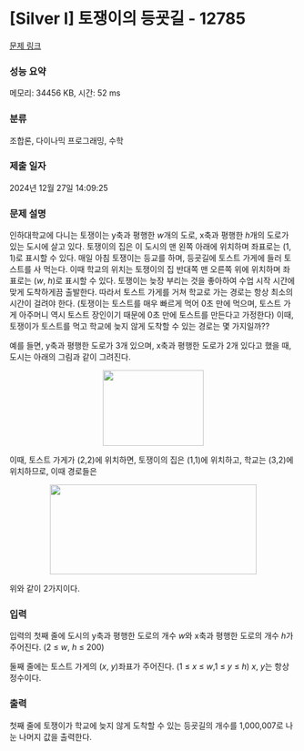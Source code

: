 # [Silver I] 토쟁이의 등굣길 - 12785 

[문제 링크](https://www.acmicpc.net/problem/12785) 

### 성능 요약

메모리: 34456 KB, 시간: 52 ms

### 분류

조합론, 다이나믹 프로그래밍, 수학

### 제출 일자

2024년 12월 27일 14:09:25

### 문제 설명

<p>인하대학교에 다니는 토쟁이는 y축과 평행한 <em>w</em>개의 도로, x축과 평행한 <em>h</em>개의 도로가 있는 도시에 살고 있다. 토쟁이의 집은 이 도시의 맨 왼쪽 아래에 위치하며 좌표로는 (1, 1)로 표시할 수 있다. 매일 아침 토쟁이는 등교를 하며, 등굣길에 토스트 가게에 들러 토스트를 사 먹는다. 이때 학교의 위치는 토쟁이의 집 반대쪽 맨 오른쪽 위에 위치하며 좌표로는 (<em>w</em>, <em>h</em>)로 표시할 수 있다. 토쟁이는 늦장 부리는 것을 좋아하여 수업 시작 시간에 맞게 도착하게끔 출발한다. 따라서 토스트 가게를 거쳐 학교로 가는 경로는 항상 최소의 시간이 걸려야 한다. (토쟁이는 토스트를 매우 빠르게 먹어 0초 만에 먹으며, 토스트 가게 아주머니 역시 토스트 장인이기 때문에 0초 만에 토스트를 만든다고 가정한다) 이때, 토쟁이가 토스트를 먹고 학교에 늦지 않게 도착할 수 있는 경로는 몇 가지일까??</p>

<p>예를 들면, y축과 평행한 도로가 3개 있으며, x축과 평행한  도로가 2개 있다고 했을 때, 도시는 아래의 그림과 같이 그려진다.</p>

<p style="text-align:center"><img alt="" src="https://onlinejudgeimages.s3-ap-northeast-1.amazonaws.com/problem/12785/1.png" style="height:133px; width:177px"></p>

<p>이때, 토스트 가게가 (2,2)에 위치하면, 토쟁이의 집은 (1,1)에 위치하고, 학교는 (3,2)에 위치하므로, 이때 경로들은</p>

<p style="text-align:center"><img alt="" src="https://onlinejudgeimages.s3-ap-northeast-1.amazonaws.com/problem/12785/2.png" style="height:158px; width:363px"></p>

<p>위와 같이 2가지이다.</p>

### 입력 

 <p>입력의 첫째 줄에 도시의 y축과 평행한 도로의 개수 <em>w</em>와 x축과 평행한 도로의 개수 <em>h</em>가 주어진다. (2 ≤ <em>w</em>, <em>h</em> ≤ 200)</p>

<p>둘째 줄에는 토스트 가게의 (<em>x</em>, <em>y</em>)좌표가 주어진다. (1 ≤ <em>x</em> ≤ <em>w</em>,1 ≤ <em>y</em> ≤ <em>h</em>) <em>x</em>, <em>y</em>는 항상 정수이다.</p>

### 출력 

 <p>첫째 줄에 토쟁이가 학교에 늦지 않게 도착할 수 있는 등굣길의 개수를 1,000,007로 나눈 나머지 값을 출력한다. </p>

